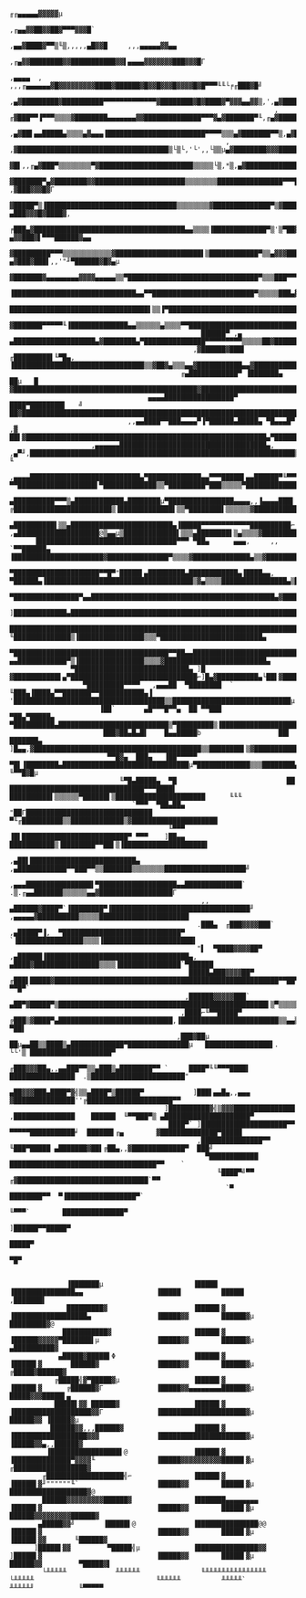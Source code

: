 
     
     
                                                                                                                         ╓╓▄▄▄▄▄▓▓▓▓▓µ
                                                                                                                 ,╓▄▄▓▓██▓▓██▓▀▀▀▓▓▓█`
                                                                                                            ,▄▄▓████▓▀▀▒╙▒,,,,,▄█▓▓█     ,,,▄▄▄▄▄▓▓▄▄
                                                                                                       ,╓▄▓▓████████▓▓███████████▓▓▌▄▄▄▄▓▓▓▓▓▓▓███▓▓▓█Γ
                                                                                ,▄▄▄▄  , ,,,╓▄▄▄▄▄▄▓█▓▓▓▓▓▓▓▓▓████▓██████▓█▓▓█▓▓▓█▓▓▓▓█▓█▀▀▀╙╙└╒╓███▓█╝
                                                                             ,▄▓█████████▓██████████▀▀▀▀▀▀▀▀▀▀▀▀▀▓████████▓█▓████▓▀▓▓▓▄▄▓▓▒,',▄▓█████`
                                                                     ,     ╓▓███▀▀▐▀▀▀▒▒▒▒▓████████▄▄▄▄▄▄▄▓▓██████████████▀▀▀▓▄▓███████▀╙,╓▄▓███████`
                                                                  ,▄▓██▌▄▄█████▄▒▒▒▒▄▓▄▄▄▐████████████████████████▀▀▀▀▒▒▒▄▓███████▀▀▒,▄▓███████▓███▌
                                                         ,      ,▓█████████████████████████████████████▒└▒└,'└',,└▒▒µ▄▓████████▓▓▓█████████▀▓▓▓████`
                                                        ▓█▌,,╓▄▓███▀▒▒▒▒▒▒▒▒▀▓███████████████████████▒▒▒▒▒└▒,*▒,▄▓███████████████████▀▀▀▀`▄▓██████▀
                                                        ▓███████▀▄▓████████▓▓██████████████████████▒▒▒▒▒▒▒▒████████████████▀▀▀██████    ,▓███▓▓▓█▓Γ
                                                        ▓█████▀▒▐████████████████████████████████▒▒▒▒▒▒▒▒▓██████████████▀▒▓█████▀▀▀    ▄███▓▓▓█▓████▓,
                                                       ╒███▄▓█████████████████████████████████████▄▄▒▒▒▒▐█████████████▀▒'▒▀██▓▌      ▄▓▓███▓▌▀▀▀██████▓▄▄
                                                       ▓█████████▀▀▀▒▒▒▒▒▒▒▒▒▒▒▒▓█████████████████████▌▒████████████▀▒▒▄▓▓▓█████▓ ▄▓███▓███▌,,'"╜▀██████▓█▓▄µ
                                                      ▓███████▓▄▄▄▄▄▄▄▄▓▓▓▓▄▄▄▄▄▒▒▀████████████████████████████████▀▒▒▒███▀▀▀▀▀▓▓██████████▓▓▄▄▒,,''╙╙▀▀████▓▓██▄▄
                                                     ▐██████████████████████████████▄▄▀▀█████████████████████████▀▒▒▒▒▒███▄▓█████▀▒█▓██████▓▓▓███@''',,,▒'╙▀███████▄▄
                                                     ██████████████████████████████████▌▒▒▐▀██████████████████████████████████▀╙'▄█▓████▄▄▄▀▀▀▀╙Γ''"',╓▒▄▄▄▄▓████████▌
                                                    ▓███████▀▀▀▀▀╙▐██████████████▄▄▒▒▒▒▒▒▄▒▒▒▒▀▀████████████████████████████▌,▒╓▓█████████████▌,,,,▄▓███████████████▌▀
                                                   ██████▀ ,▄    ▄████████████████████▄▓████████▄▀███████████████▀▀▀▀▀▀▀▀▀▒▒▒▒▒██▓████████▀▀▀▀▒▒▒▒,▀██████████████████▄
                                                 ,▓██████▓███▌ ╓█████████▌╙▀█▄, ▐████████████████████████████████▒▒▓██▓▄▒▒▒▄▄▓███████████▄▄▓████████████████████████████▄,
                                              ╓▄████████████▀ ▐███████▄ ██µ   █ ▓█████████████████████████████████████████████▓██████████████████████████████████▓▓████████▓▄
                                      ▄▄▄▄█████████████████▀ ████▀████████▌   ╝ ██▓███████████████████████████████████████████████████████████████████████████████▓▓▓▓█████▓▓█▄
                                 ,,▄▄████▀▀███▄▄▄▄▀▐▀██████▄█████▄ ▀█▄▄▄█▀  ,▓ ██▌▓███████████████████████████████████████████████████████████▄▀███████████████████████▓▀▀██▓▓▓█╗
                        ,▄▄▄▄▄▄████████████████████████████████████▄,    ,▄▀╜,█████████████████████████████████████████████████████████████████▒▒████████████████████████▄    ╙
                ,▄▄▄▄███████████████████████████▄▀█████████████▄▄▀▀▀█████▌▄▄██████▀╙▀▀▀` ▀▀███████████████████▌▀█████████████▒▒▀█████████▀███▒▒▒▒▒▀████████████████████████⌐
             ▄██████████▀▀▀▒▄████████████▄████████µ▀████████████████▄▄▄▄,,▐▄▄▄▄███▌  ╔████████████████████████▒▐█████████████▌▒▒▀████████▌▒▒▒▒▒▒▓███████████████████████████▄
           ▄██████████▌▒▒▄█████████████████████████▄▐█████▀▀▀▀▀▀▀▀▀▀▀▀██████████⌐   ,▄████████████████████@▒▄▄µ▒█████████████▌▒▒▒▄████████▌▒▄▒▒▒▒▓███████████████████████▓▓▓▓
          ▐██████████████████████████████████▀▀▀ ▀██▄      ▄▄▄,     ,,   `▀▀██████▄ ▐██████████████████████▓███████████████▀▒▒▒▒▓██████████████▄▒▒▓█████████████████████▌
           ▀█████████████████████▀▀█▀"█████▌▄█████████▄████████████▄▐████▄▄, ▀██████▄▐████████████████████████████████████▒▓▄▒▒▒▒████████████████▄▒███████████████▓████▌
             ▀████████████████▀▄▄█████████████████████████████████████████████▄▓███████████████████████████████████████▌▒▒▒████▒▒▓███████████████████████████████████
               ]█████████████▄█████████████████████████████████████████████████████████████████████████████████████████▌▒███████▓▒███████████████████████████████████▌
                █████████████████████████████████████████████████████████████████████████████████████▌▀ ╙██████████████▒▐████████████████▒▒▒▀█████████████████████████▄
                 ▀██████████████████████████████████████▀▀██▄▄███████████████████████████████████████▌  ▄▄████████████▀▒▐████████████████▒▒▒▒▓█████████████████████████▄
                   ▀████████████████████████████▄ ]█  ▓███████████▌▄▀███████████████████████████████⌐]█▄▓██████████▄└██▌▓█████████████████▒▒▐████████████████████████████
                      ▀█████████▀▀▀▀   ,▄▄▄██  ▀████████  `      ╙███▄▐████▄▀▀███████▀▀███████████▄▐ '█████████████████████████████████████▒▒█████████████████████████████µ
                          ▐██`       ▄█▀▀▀█▀▀▄  ██ ▀▀███            ▀██▄▀█████▄           ▀██████████▄███████████████████████████▒▀█████████▒▐█████████████████████████████
                           ███▓██▄█▄█▌    █▄▄█████b                   ██▌ ███████▄ ]█▄▄,▓█████████████████████████████████████████▒▒████████▌▒▓█████████████████████████████
                            ▀▀█▓▄  ███▄   ▐██▀▀▀▀▀                     ▀█▌▐████████▄███████████████████████████████µ▀█████████████▒▒▒████████▄▐██████████████████████  ╙▀▀█▓█µ
                               ╙▀█▄█████▄  ▀█                           ██ █████████████████████████████████▀▀▀████▌ ██████████▌▒▒▒▒▒▒▀██████▌▒██████████████████████      ╙╙╙
                                  `▀▀▀  ▀██▄██▄                        "██Γ███████████████████████████████        ▀╙╓██████████▒▒█████████████▒▓█████████████████████
                                           ╙▀▀▀                         ▐█▌██████████████████████████▀ ▀▀▀    ]██▄▄ ███████████▒▐████████▀▀██▌▒▐████████████████████▌
                                                                      ,▄██▌██████████████████████████▄    ,▄████████████▀▀███▀▀▒▒███████▒▒▒▒▒▒▒▒████████████████████╝
                                                              ,▄▄▄████████████████▌▀███████████████████▄▄██████████████`   .▒.╓▄▄███████▒▒▒▒▒▒▄▄▓██████████████████Γ
                                                   ,,      ▄██████▓████▀`▐████████▀▐██████████████████████████████████╜ ,▄▄▄▄▄▓██████████▒▒▒▒▒██████████████████████
                                                  .███▄  ╓███▓▓▓▓███`  ,▄█████▀▐,  ▀█████████████████████████████▀     `▐████████████████▒▒▒▒▐██████████████████████▌
                                                  "▌  ▀████▓▓▓▓██▀  ,▄██████▐███████████████████████████████████▄, ▄████▓████████████████▒▒▒▒▐███████████████`▀██████
                                                █████▄███▓▓▓▓██▀  ╓███▌█████▓███████████████████████████████████████████████████████▀▀██▀▒▒▒▒▒███████████████▌  ▀▀█▀`
                                               ,██████▓▓▓▓▓███`  ▄██▀▓█████▀▒███████████████████████████████████████████████████▌▒▀▒▒▒▒▒▓███▓▄██████████▌▀████▌
                                              ,████⌐╙▀▀█████▀  ╔███▒▓████▀▄████████████████████████████,▐████████████████████████▒▒▄▄▒▄█████████████████▌  ▀██▌
                                             ,███▓██µ     ██µ▄▄██▒▒████▒▄█████████████▀███████████████µ   ████████████████▌.  └└'▒ ████████████████████▀
                                            ╓███▓▓▓██▄,,▄▄███▀▀▒▒▄███▒▄████████▀▀ `     ████▀╙╙▀▀▀████▌    ████████████████  .▒███████████████████████"
                                           ▄██▓▓▓███▄████▀▓╣▒▒▄████▀▒██████▀            ]███▌▄▄█▄,,▄▄▄     ▓███████████████''╔█████████████████████▀▀
                                          ]██████████▓╣▒▓▓▓███████████████             ,███████████████    ██████  ╙▀▀███▀▒ ▄█████████████████████▀
                                           ████▀` ]█████████████████████▀▀             ▀▀▀▀▀███████████╛  ██████▌╓▄        ▓██████████████▀█████
                                                  ,███████████████▀▀                         ╙███▀█████ ▄███████▓██▌╔██▄,,▓█████████████▀  ███╝
                                                    ▀████████████                                 ████████████████████████████████████▀▀    `
                                                       ╙████▀╝▀▀                                ╓▓████████████████████████████████`▀▀
                                                         `▀                                     ████████▀▀  ▀▐█████████████████▀`
                                                                                                 ╙▀▀▀`        ███████████████▀
                                                                                                             ]██████▀▀█████▀
                                                                                                                     █████▀
                                                                                                                     ▀█▀
     
     
                  ▐███████µ                      ▐█████                         ▐███████████████▄▄                  ▐█████          █████▌                      ,███████▌
                  █████████▓                     ▐█████▌▓                       ▐██████████████████▄                ▐█████▓▓        ██████▓µ                    █████████▓@
                 ███████████▓                    ▐█████▌▓                       ▐██████▓▓▓▓▓▀███████▌µ              ▐█████▓▓        ██████▓µ                   ▄██████████▓
                ▄█████▓█████▌Φ                   ▐█████▌▓                       ▐█████▌▓       ██████▓              ▐█████▓▓        ██████▓µ                  ╔█████▓██████▓
               ╔█████╣▓▀█████▓µ                  ▐█████▌▓                       ▐█████▌▓      ╔██████▓Γ             ▐█████▓▓▄▄▄▄▄▄▄▄██████▓µ                  █████▓▓▓█████▌▄
               █████▌▓▓ ██████▓                  ▐█████▌▓                       ▐███████████████████▓▓Γ             ▐█████████████████████▓µ                 ██████▓▓ ▐█████▓µ
              ██████▓▓,,,██████▓                 ▐█████▌▓                       ▐██████████████████▓▓▓              ▐█████████████████████▓µ                ▐█████▓▓▄,,██████▓
             ▐█████████████████▌@                ▐█████▌▓                       ▐██████████████▀▓▓▓▓╙               ▐█████▓▓▓▓▓▓▓▓▓▓█████▌▓µ               ╓██████████████████▓
            ╓███████████████████╣⌐               ▐█████▌▓                       ▐█████▌▓╜""""""╙`                   ▐█████▓▓        █████▌▓µ               ███████████████████▓@
            ██████▓▓▓▓▓▓▓▓▓██████▓               ▐███████▄▄▄▄▄▄▄▄               ▐█████▌▓                            ▐█████▓▓        █████▌▓µ              ██████▓▓▓▓▓▓▓▓▓██████▓
           ▄█████▓▓╝       ▐█████▌@              ▐███████████████@@             ▐█████▌▓                            ▐█████▓▓        █████▌▓µ             ▐█████▌▓▓       ╙██████▓
          ]█████▌▓▓         ▀█████╣µ             ▐███████████████▓▓             ]█████▌▓                            ▐█████▓▓        █████▌▓µ             ██████▓▓         ▀█████▓▌
            └╨╨╨╨╨            ╨╨╨╨╨╨               ╙╨╨╨╨╨╨╨╨╨╨╨╨╨╨╨               └╨╨╨╨╨                              ╙╨╨╨╨╨          ╨╨╨╨╨`               ╨╨╨╨╨╜           ╙▀▀▀▀▀
